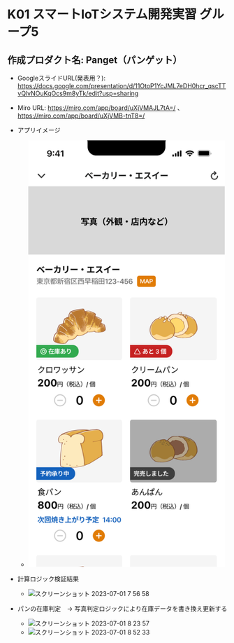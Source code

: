 # K01 スマートIoTシステム開発実習 グループ5

## 作成プロダクト名: Panget（パンゲット）

* GoogleスライドURL(発表用？): https://docs.google.com/presentation/d/11OtoP1YcJML7eDH0hcr_qscTTvQlvNOuKqOcs9m8yTk/edit?usp=sharing
* Miro URL: https://miro.com/app/board/uXjVMAJL7tA=/ 、 https://miro.com/app/board/uXjVMB-tnT8=/

* アプリイメージ
  * <img src="https://github.com/ishimasar/sse06-k01-g05-demo/blob/main/%E5%9C%A8%E5%BA%AB%E4%B8%80%E8%A6%A7.png" width="450">

* 計算ロジック検証結果
  * <img width="289" alt="スクリーンショット 2023-07-01 7 56 58" src="https://github.com/ishimasar/sse06-k01-g05-demo/assets/10381147/d92312fe-aa89-4a6e-9b0b-15b18ae90233">

* パンの在庫判定　-> 写真判定ロジックにより在庫データを書き換え更新する
  * <img width="1216" alt="スクリーンショット 2023-07-01 8 23 57" src="https://github.com/ishimasar/sse06-k01-g05-demo/assets/10381147/23e810a2-096a-4431-bf8f-05d44fe353e7">
  * <img width="1055" alt="スクリーンショット 2023-07-01 8 52 33" src="https://github.com/ishimasar/sse06-k01-g05-demo/assets/10381147/c60bc1ad-3dd7-4bbc-9dae-2ab566acad5e">

